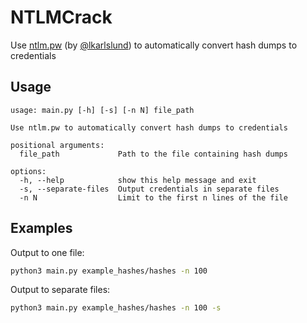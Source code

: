 # NTLMCrack
Use [ntlm.pw](https://ntlm.pw) (by [@lkarlslund](https://github.com/lkarlslund/)) to automatically convert hash dumps to credentials


## Usage

```
usage: main.py [-h] [-s] [-n N] file_path

Use ntlm.pw to automatically convert hash dumps to credentials

positional arguments:
  file_path             Path to the file containing hash dumps

options:
  -h, --help            show this help message and exit
  -s, --separate-files  Output credentials in separate files
  -n N                  Limit to the first n lines of the file
```

## Examples

Output to one file:
```bash
python3 main.py example_hashes/hashes -n 100
```

Output to separate files:
```bash
python3 main.py example_hashes/hashes -n 100 -s
```

